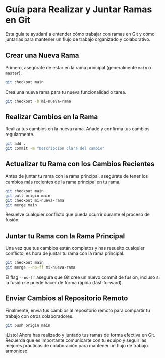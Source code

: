# Guía para Realizar y Juntar Ramas en Git

Esta guía te ayudará a entender cómo trabajar con ramas en Git y cómo juntarlas para mantener un flujo de trabajo organizado y colaborativo.

## Crear una Nueva Rama

Primero, asegúrate de estar en la rama principal (generalmente `main` o `master`).

```bash
git checkout main
```

Crea una nueva rama para tu nueva funcionalidad o tarea.

```bash
git checkout -b mi-nueva-rama
```

## Realizar Cambios en la Rama

Realiza tus cambios en la nueva rama. Añade y confirma tus cambios regularmente.

```bash
git add .
git commit -m "Descripción clara del cambio"
```

## Actualizar tu Rama con los Cambios Recientes

Antes de juntar tu rama con la rama principal, asegúrate de tener los cambios más recientes de la rama principal en tu rama.

```bash
git checkout main
git pull origin main
git checkout mi-nueva-rama
git merge main
```

Resuelve cualquier conflicto que pueda ocurrir durante el proceso de fusión.

## Juntar tu Rama con la Rama Principal

Una vez que tus cambios están completos y has resuelto cualquier conflicto, es hora de juntar tu rama con la rama principal.

```bash
git checkout main
git merge --no-ff mi-nueva-rama
```

El flag `--no-ff` asegura que Git cree un nuevo commit de fusión, incluso si la fusión se puede hacer de forma rápida (fast-forward).

## Enviar Cambios al Repositorio Remoto

Finalmente, envía tus cambios al repositorio remoto para compartir tu trabajo con otros colaboradores.

```bash
git push origin main
```

¡Listo! Ahora has realizado y juntado tus ramas de forma efectiva en Git. Recuerda que es importante comunicarte con tu equipo y seguir las mejores prácticas de colaboración para mantener un flujo de trabajo armonioso.
